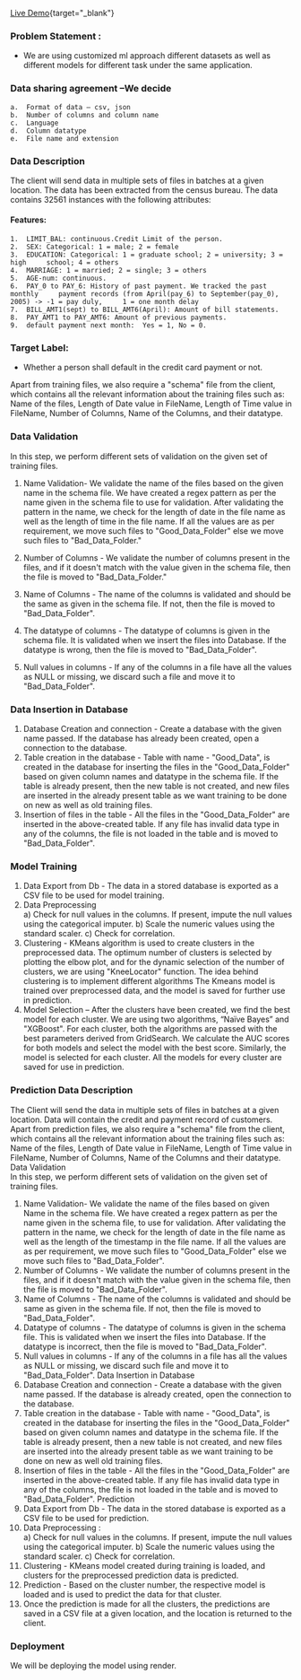 [Live Demo](https://credit-oq8l.onrender.com){target="_blank"}
### Problem Statement :
- We are using customized ml approach different datasets as well as different models for different task under the same application.

 ### Data sharing agreement –We decide
    a.	Format of data – csv, json 
    b.	Number of columns and column name
    c.	Language
    d.	Column datatype
    e.	File name and extension 
    
### Data Description
The client will send data in multiple sets of files in batches at a given location. The data has been extracted from the census bureau. 
The data contains 32561 instances with the following attributes:
#### Features:
    1.	LIMIT_BAL: continuous.Credit Limit of the person.
    2.	SEX: Categorical: 1 = male; 2 = female
    3.	EDUCATION: Categorical: 1 = graduate school; 2 = university; 3 = high     school; 4 = others
    4.	MARRIAGE: 1 = married; 2 = single; 3 = others
    5.	AGE-num: continuous. 
    6.	PAY_0 to PAY_6: History of past payment. We tracked the past monthly     payment records (from April(pay_6) to September(pay_0), 2005) -> -1 = pay duly,     1 = one month delay
    7.	BILL_AMT1(sept) to BILL_AMT6(April): Amount of bill statements.
    8.	PAY_AMT1 to PAY_AMT6: Amount of previous payments. 
    9.	default payment next month:  Yes = 1, No = 0.


### Target Label:
- Whether a person shall default in the credit card payment or not.


Apart from training files, we also require a "schema" file from the client, which contains all the relevant information about the training files such as:
Name of the files, Length of Date value in FileName, Length of Time value in FileName, Number of Columns, Name of the Columns, and their datatype.



### Data Validation 
In this step, we perform different sets of validation on the given set of training files.  
1.	 Name Validation- We validate the name of the files based on the given name in the schema file. We have created a regex pattern as per the name given in the schema file to use for validation. After validating the pattern in the name, we check for the length of date in the file name as well as the length of time in the file name. If all the values are as per requirement, we move such files to "Good_Data_Folder" else we move such files to "Bad_Data_Folder."

2.	 Number of Columns - We validate the number of columns present in the files, and if it doesn't match with the value given in the schema file, then the file is moved to "Bad_Data_Folder."


3.	 Name of Columns - The name of the columns is validated and should be the same as given in the schema file. If not, then the file is moved to "Bad_Data_Folder".

4.	 The datatype of columns - The datatype of columns is given in the schema file. It is validated when we insert the files into Database. If the datatype is wrong, then the file is moved to "Bad_Data_Folder".


5.	Null values in columns - If any of the columns in a file have all the values as NULL or missing, we discard such a file and move it to "Bad_Data_Folder".

### Data Insertion in Database
 
1) Database Creation and connection - Create a database with the given name passed. If the database has already been created, open a connection to the database. 
2) Table creation in the database - Table with name - "Good_Data", is created in the database for inserting the files in the "Good_Data_Folder" based on given column names and datatype in the schema file. If the table is already present, then the new table is not created, and new files are inserted in the already present table as we want training to be done on new as well as old training files.     
3) Insertion of files in the table - All the files in the "Good_Data_Folder" are inserted in the above-created table. If any file has invalid data type in any of the columns, the file is not loaded in the table and is moved to "Bad_Data_Folder".

### Model Training 
1) Data Export from Db - The data in a stored database is exported as a CSV file to be used for model training.
2) Data Preprocessing   
a)	Check for null values in the columns. If present, impute the null values using the categorical imputer.
b)	Scale the numeric values using the standard scaler.
c)	Check for  correlation.
3) Clustering - KMeans algorithm is used to create clusters in the preprocessed data. The optimum number of clusters is selected by plotting the elbow plot, and for the dynamic selection of the number of clusters, we are using "KneeLocator" function. The idea behind clustering is to implement different algorithms
The Kmeans model is trained over preprocessed data, and the model is saved for further use in prediction.
4) Model Selection – After the clusters have been created, we find the best model for each cluster. We are using two algorithms, “Naïve Bayes” and "XGBoost". For each cluster, both the algorithms are passed with the best parameters derived from GridSearch. We calculate the AUC scores for both models and select the model with the best score. Similarly, the model is selected for each cluster. All the models for every cluster are saved for use in prediction.


### Prediction Data Description
 The Client will send the data in multiple sets of files in batches at a given location. Data will contain the credit and payment record of customers. 
Apart from prediction files, we also require a "schema" file from the client, which contains all the relevant information about the training files such as:
Name of the files, Length of Date value in FileName, Length of Time value in FileName, Number of Columns, Name of the Columns and their datatype.
Data Validation  
In this step, we perform different sets of validation on the given set of training files.  
1) Name Validation- We validate the name of the files based on given Name in the schema file. We have created a regex pattern as per the name given in the schema file, to use for validation. After validating the pattern in the name, we check for the length of date in the file name as well as the length of the timestamp in the file name. If all the values are as per requirement, we move such files to "Good_Data_Folder" else we move such files to "Bad_Data_Folder". 
2) Number of Columns - We validate the number of columns present in the files, and if it doesn't match with the value given in the schema file, then the file is moved to "Bad_Data_Folder". 
3) Name of Columns - The name of the columns is validated and should be same as given in the schema file. If not, then the file is moved to "Bad_Data_Folder". 
4) Datatype of columns - The datatype of columns is given in the schema file. This is validated when we insert the files into Database. If the datatype is incorrect, then the file is moved to "Bad_Data_Folder". 
5) Null values in columns - If any of the columns in a file has all the values as NULL or missing, we discard such file and move it to "Bad_Data_Folder". 
Data Insertion in Database 
1) Database Creation and connection - Create a database with the given name passed. If the database is already created, open the connection to the database. 
2) Table creation in the database - Table with name - "Good_Data", is created in the database for inserting the files in the "Good_Data_Folder" based on given column names and datatype in the schema file. If the table is already present, then a new table is not created, and new files are inserted into the already present table as we want training to be done on new as well old training files.     
3) Insertion of files in the table - All the files in the "Good_Data_Folder" are inserted in the above-created table. If any file has invalid data type in any of the columns, the file is not loaded in the table and is moved to "Bad_Data_Folder".
Prediction 
1) Data Export from Db - The data in the stored database is exported as a CSV file to be used for prediction.
2) Data Preprocessing  :  
a)	Check for null values in the columns. If present, impute the null values using the categorical imputer.
b)	Scale the numeric values using the standard scaler.
c)	Check for  correlation.
3) Clustering - KMeans model created during training is loaded, and clusters for the preprocessed prediction data is predicted.
4) Prediction - Based on the cluster number, the respective model is loaded and is used to predict the data for that cluster.
5) Once the prediction is made for all the clusters, the predictions are saved in a CSV file at a given location, and the location is returned to the client.

### Deployment

We will be deploying the model using render.
